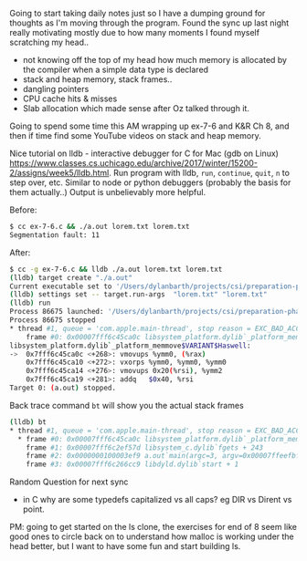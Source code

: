 Going to start taking daily notes just so I have a dumping ground for thoughts as I'm moving through the program. Found the sync up last night really motivating mostly due to how many moments I found myself scratching my head.. 

- not knowing off the top of my head how much memory is allocated by the compiler when a simple data type is declared
- stack and heap memory, stack frames..
- dangling pointers
- CPU cache hits & misses 
- Slab allocation which made sense after Oz talked through it. 

Going to spend some time this AM wrapping up ex-7-6 and K&R Ch 8, and then if time find some YouTube videos on stack and heap memory. 

Nice tutorial on lldb - interactive debugger for C for Mac (gdb on Linux) https://www.classes.cs.uchicago.edu/archive/2017/winter/15200-2/assigns/week5/lldb.html. Run program with lldb, `run`, `continue`, `quit`, `n` to step over, etc. Similar to node or python debuggers (probably the basis for them actually..) Output is unbelievably more helpful. 

Before: 
```bash
$ cc ex-7-6.c && ./a.out lorem.txt lorem.txt
Segmentation fault: 11
```
After: 

```bash
$ cc -g ex-7-6.c && lldb ./a.out lorem.txt lorem.txt
(lldb) target create "./a.out"
Current executable set to '/Users/dylanbarth/projects/csi/preparation-phase/c-lang/book-exercises/a.out' (x86_64).
(lldb) settings set -- target.run-args  "lorem.txt" "lorem.txt"
(lldb) run
Process 86675 launched: '/Users/dylanbarth/projects/csi/preparation-phase/c-lang/book-exercises/a.out' (x86_64)
Process 86675 stopped
* thread #1, queue = 'com.apple.main-thread', stop reason = EXC_BAD_ACCESS (code=1, address=0x0)
    frame #0: 0x00007fff6c45ca0c libsystem_platform.dylib`_platform_memmove$VARIANT$Haswell + 268
libsystem_platform.dylib`_platform_memmove$VARIANT$Haswell:
->  0x7fff6c45ca0c <+268>: vmovups %ymm0, (%rax)
    0x7fff6c45ca10 <+272>: vxorps %ymm0, %ymm0, %ymm0
    0x7fff6c45ca14 <+276>: vmovups 0x20(%rsi), %ymm2
    0x7fff6c45ca19 <+281>: addq   $0x40, %rsi
Target 0: (a.out) stopped.
```
Back trace command `bt` will show you the actual stack frames 
```bash
(lldb) bt
* thread #1, queue = 'com.apple.main-thread', stop reason = EXC_BAD_ACCESS (code=1, address=0x0)
  * frame #0: 0x00007fff6c45ca0c libsystem_platform.dylib`_platform_memmove$VARIANT$Haswell + 268
    frame #1: 0x00007fff6c2ef57d libsystem_c.dylib`fgets + 243
    frame #2: 0x0000000100003ef9 a.out`main(argc=3, argv=0x00007ffeefbff200) at ex-7-6.c:18:3
    frame #3: 0x00007fff6c266cc9 libdyld.dylib`start + 1
```

Random Question for next sync
- in C why are some typedefs capitalized vs all caps? eg DIR vs Dirent vs point.  

PM: going to get started on the ls clone, the exercises for end of 8 seem like good ones to circle back on to understand how malloc is working under the head better, but I want to have some fun and start building ls. 






